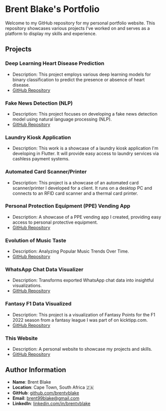 # Brent Blake's Portfolio

Welcome to my GitHub repository for my personal portfolio website. This repository showcases various projects I've worked on and serves as a platform to display my skills and experience.

## Projects

### Deep Learning Heart Disease Prediction
- Description: This project employs various deep learning models for binary classification to predict the presence or absence of heart disease.
- [GitHub Repository](https://github.com/brentvblake/Heart-disease-prediction)

### Fake News Detection (NLP)
- Description: This project focuses on developing a fake news detection model using natural language processing (NLP).
- [GitHub Repository](https://github.com/brentvblake/Fake-News-Detection-NLP)

### Laundry Kiosk Application
- Description: This work is a showcase of a laundry kiosk application I'm developing in Flutter. It will provide easy access to laundry services via cashless payment systems.

### Automated Card Scanner/Printer
- Description: This project is a showcase of an automated card scanner/printer I developed for a client. It runs on a desktop PC and connects to an RFID card scanner and a thermal card printer.

### Personal Protection Equipment (PPE) Vending App
- Description: A showcase of a PPE vending app I created, providing easy access to personal protective equipment.
- [GitHub Repository](https://github.com/brentvblake/PPE_Vending_App)

### Evolution of Music Taste
- Description: Analyzing Popular Music Trends Over Time.
- [GitHub Repository](https://github.com/brentvblake/Popular-Music-Evolution-analyzed)

### WhatsApp Chat Data Visualizer
- Description: Transforms exported WhatsApp chat data into insightful visualizations.
- [GitHub Repository](https://github.com/brentvblake/WhatsApp-Chat-Analysis-and-Data-Visuals)

### Fantasy F1 Data Visualized
- Description: This project is a visualization of Fantasy Points for the F1 2022 season from a fantasy league I was part of on kicktipp.com.
- [GitHub Repository](https://github.com/brentvblake/f1_2022_fantasy_data_visualized)

### This Website
- Description: A personal website to showcase my projects and skills.
- [GitHub Repository](https://github.com/brentvblake/my-portfolio-web)

## Author Information
- **Name**: Brent Blake
- **Location**: Cape Town, South Africa 🇿🇦
- **GitHub**: [github.com/brentvblake](https://github.com/brentvblake)
- **Email**: brent99blake@gmail.com
- **LinkedIn**: [linkedin.com/in/brentvblake](https://linkedin.com/in/brentvblake)
